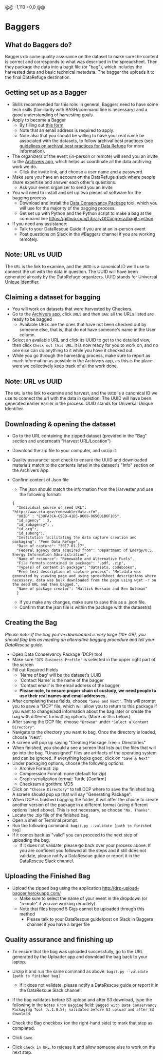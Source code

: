 @@ -1,110 +0,0 @@
# Baggers

## What do Baggers do?
Baggers do some quality assurance on the dataset to make sure the content is correct and corresponds to what was described in the spreadsheet. Then they package the data into a bagit file (or "bag"), which includes the harvested data and basic technical metadata. The bagger the uploads it to the final DataRefuge destination.

## Getting set up as a Bagger
- Skills recommended for this role: in general, Baggers need to have some tech skills (familiarity with BASH/command line is necessary) and a good understanding of harvesting goals.
- Apply to become a Bagger
   - By filling out [this form](https://docs.google.com/a/temple.edu/forms/d/e/1FAIpQLSfh9YIFnDrc-Cuc0hTd-U37J3D8xw8K7VXmzWkPs6Y5Q0wfVg/viewform)
    - Note that an email address is required to apply.
    - Note also that you should be willing to have your real name be associated with the datasets, to follow archival best practices (see [guidelines on archival best practices for Data Refuge](http://www.ppehlab.org/blogposts/2017/2/1/data-refuge-rests-on-a-clear-chain-of-custody) for more information).
- The organizers of the event (in-person or remote) will send you an invite to the [Archivers app](http://www.archivers.space/), which helps us coordinate all the data archiving work we do.
	- Click the invite link, and choose a user name and a password.
- Make sure you have an account on the DataRefuge slack where people share expertise and answer each other's questions.
	- Ask your event organizer to send you an invite
- You will need to install and set up two pieces of software for the bagging process
  - Download and install the [Data Conservancy Package](https://github.com/DataConservancy/dcs-packaging-tool/releases) tool, which you will use for the majority of the bagging process.
  - Get set up with Python and the Python script to make a bag at the command line https://github.com/LibraryOfCongress/bagit-python
- If you need any assistance:
  - Talk to your DataRescue Guide if you are at an in-person event
  - Post questions on Slack in the #Baggers channel if you are working remotely.


## Note: URL vs UUID
The `URL` is the link to examine, and the `UUID` is a canonical ID we'll use to connect the url with the data in question. The UUID will have been generated already by the DataRefuge organizers. UUID stands for Universal Unique Identifier.


## Claiming a dataset for bagging
- You will work on datasets that were harvested by Checkers.
- Go to the [Archivers app](http://www.archivers.space/), click `URLS` and then `BAG`: all the URLs listed are ready to be bagged
    - Available URLs are the ones that have not been checked out by someone else, that is, that do not have someone's name in the User column.
- Select an available URL and click its UUID to get to the detailed view, then click `Check out this URL`. It is now ready for you to work on, and no one else can do anything to it while you have it checked out.
- While you go through the harvesting process, make sure to report as much information as possible in the Archivers app, as this is the place were we collectively keep track of all the work done.

## Note: URL vs UUID
The `URL` is the link to examine and harvest, and the `UUID` is a canonical ID we use to connect the url with the data in question. The UUID will have been generated earlier earlier in the process. UUID stands for Universal Unique Identifier.

## Downloading & opening the dataset
  - Go to the URL containing the zipped dataset (provided in the "Bag" section and underneath "Harvest URL/Location")
  - Download the zip file to your computer, and unzip it.
  - Quality assurance: spot check to ensure the UUID and downloaded materials match to the contents listed in the dataset's "Info" section on the Archivers App.

- Confirm content of Json file
  - The json should match the information from the Harvester and use the following format:

  ```
  {
    "Individual source or seed URL": "http://www.eia.gov/renewable/data.cfm",
    "UUID" : "E30FA3CA-C5CB-41D5-8608-0650D1B6F105",
    "id_agency" : 2,
    "id_subagency": ,
    "id_org":,
    "id_suborg":,
    "Institution facilitating the data capture creation and packaging": "Penn Data Refuge",
    "Date of capture": "2017-01-17",
    "Federal agency data acquired from": "Department of Energy/U.S. Energy Information Administration",
    "Name of resource": "Renewable and Alternative Fuels",
    "File formats contained in package": ".pdf, .zip",
    "Type(s) of content in package": "datasets, codebooks",
    "Free text description of capture process": "Metadata was generated by viewing page and using spreadsheet descriptions where necessary, data was bulk downloaded from the page using wget -r on the seed URL and then bagged.",
    "Name of package creator": "Mallick Hossain and Ben Goldman"
    }
  ```
  - If you make any changes, make sure to save this as a .json file.
  - Confirm that the json file is within the package with the dataset(s)

## Creating the Bag
*_Please note: If the bag you've downloaded is very large (10+ GB), you should flag this as needing an alternative bagging procedure and tell your DataRescue guide._*
  - Open Data Conservancy Package (DCP) tool
  - Make sure ``"DCS Business Profile"`` is selected in the upper right part of the screen
  - Fill out Required Fields
    - 'Name of bag' will be the dataset's UUID
    - 'Contact Name' is the name of the bagger
    - 'Contact email' is the email address of the bagger
    - **Please note, to ensure proper chain of custody, we need people to use their real names and email addresses.**
  - After completing these fields, choose ``"Save and Next"``. This will prompt you to save a "DCP" file, which will allow you to return to this package if you want to change/add information about the bag later or create the bag with different formatting options. (More on this below.)
  - After saving the DCP file, choose ``"Browse"`` under ``"Select a Content Directory"``.
  - Navigate to the directory you want to bag. Once the directory is loaded, choose "Next".
  - A screen will pop up saying "Creating Package Tree + Directories"
  - When finished, you should a see a screen that lists out the files that will go into the bag. "Unassigned" files are artifacts of the operating system and can be ignored.
  If everything looks good, click on ``"Save & Next"``
  - Under packaging options, choose the following options:
    - Archive Format: zip
    - Compression Format: none (default for zip)
    - Graph serialization format: Turtle [Confirm]
    - Checksum algorithm: MD5
  - Click on ``"Choose Directory"`` to tell DCP where to save the finished bag. A screen should pop up that will say "Generating Package".
  - When DCP is finished bagging the folder, it will offer the choice to create another version of the package in a different format (using different options listed above). This is not necessary, so choose ``"No, Thanks"``.
  - Locate the .zip file of the finished bag.
  - Open a shell or Terminal prompt.
  - Run the following command:
      ``bagit.py --validate [path to finished bag]``
  - If it comes back as "valid" you can proceed to the next step of uploading the bag.
    - If it does not validate, please go back over your process above. If you are confident you followed all the steps and it still does not validate, please notify a DataRescue guide or report it in the DataRescue Slack channel.

## Uploading the Finished Bag
- Upload the zipped bag using the application http://drp-upload-bagger.herokuapp.com/
  - Make sure to select the name of your event in the dropdown (or "remote" if you are working remotely)
  - Note that files beyond 5 Gigs cannot be uploaded through this method
    - Please talk to your DataRescue guide/post on Slack in Baggers channel if you have a larger file

## Quality assurance and finishing up
- To ensure that the bag was uploaded successfully, go to the URL generated by the Uploader app and download the bag back to your laptop.
- Unzip it and run the same command as above:
    ``bagit.py --validate [path to finished bag]``
    - If it does not validate, please notify a DataRescue guide or report it in the DataRescue Slack channel.

- If the bag validates before S3 upload and after S3 download, type the following in the ``Notes From Bagging`` field:
``Bagged with Data Conservancy Packaging Tool (v.1.0.5); validated before S3 upload and after S3 download.``
- Check the Bag checkbox (on the right-hand side) to mark that step as completed.
- Click `Save`.
- Click `Check in URL`, to release it and allow someone else to work on the next step.
